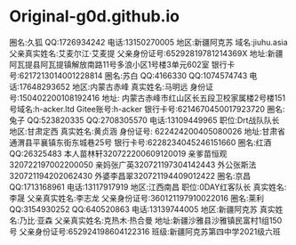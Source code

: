 # Original-g0d.github.io

圈名:久狐 QQ:1726934242 电话:13150270005 地区:新疆阿克苏 域名:jiuhu.asia 父亲真实姓名:艾麦尔江·艾麦提 父亲身份证号:65292819781214369X 地址:新疆阿瓦提县阿瓦提镇解放南路11号多浪小区1号楼3单元602室 银行卡号:6217213014001228814
圈名:苏白 QQ:4166330 QQ:1074574743 电话:17648293652 地区:内蒙古赤峰 真实姓名:马明远 身份证号:150402200108192416 地址: 内蒙古赤峰市红山区长五段卫校家属楼2号楼151号域名:h-acker.ltd Gitee账号:h-acker 银行卡号:6214670450017923720 
圈名:兔子 QQ:523820335 QQ:2708305570 电话:13109449965 职位:Drt战队队长 地区:甘肃定西 真实姓名:黄贞涵 身份证号: 622424200405080026 地址:甘肃省通渭县平襄镇东街东城巷25号 银行卡号:6228234045246151660 
圈名:红酒 QQ:26325483 本人苗林轩320722200609120019 亲爹苗恒观320722197002200050 亲妈张广英320721197304142443 外公张斯法320721194202062430 外婆李昌翠320721194409012422 
圈名:京昌 QQ:1713168961 电话:13117917919 地区:江西南昌 职位:0DAY红客队长 真实姓名:李晟 父亲真实姓名:李志龙 父亲身份证号:360121197910022016
圈名:莱利 QQ:3154930252 QQ:640520863 电话:13139744005 地区:新疆阿克苏 真实姓名:乃比·亚森 父亲真实姓名:克热木·热合曼 地址:新疆沙雅县沙雅镇民富村1组150号 父亲身份证号:652924198604122316 班级:新疆阿克苏第四中学2021级六班  
